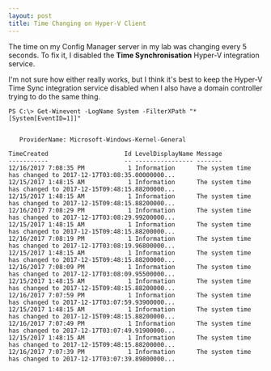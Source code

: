 ```yaml
---
layout: post
title: Time Changing on Hyper-V Client
---
```


The time on my Config Manager server in my lab was changing every 5 seconds. To fix it, I disabled the __Time Synchronisation__ Hyper-V integration service.

I'm not sure how either really works, but I think it's best to keep the Hyper-V Time Sync integration service disabled when I also have a domain controller trying to do the same thing. 

```
PS C:\> Get-Winevent -LogName System -FilterXPath "*[System[EventID=1]]"


   ProviderName: Microsoft-Windows-Kernel-General

TimeCreated                     Id LevelDisplayName Message
-----------                     -- ---------------- -------
12/16/2017 7:08:35 PM            1 Information      The system time has changed to ‎2017‎-‎12‎-‎17T03:08:35.00000000...
12/15/2017 1:48:15 AM            1 Information      The system time has changed to ‎2017‎-‎12‎-‎15T09:48:15.88200000...
12/15/2017 1:48:15 AM            1 Information      The system time has changed to ‎2017‎-‎12‎-‎15T09:48:15.88200000...
12/16/2017 7:08:29 PM            1 Information      The system time has changed to ‎2017‎-‎12‎-‎17T03:08:29.99200000...
12/15/2017 1:48:15 AM            1 Information      The system time has changed to ‎2017‎-‎12‎-‎15T09:48:15.88200000...
12/16/2017 7:08:19 PM            1 Information      The system time has changed to ‎2017‎-‎12‎-‎17T03:08:19.96800000...
12/15/2017 1:48:15 AM            1 Information      The system time has changed to ‎2017‎-‎12‎-‎15T09:48:15.88200000...
12/16/2017 7:08:09 PM            1 Information      The system time has changed to ‎2017‎-‎12‎-‎17T03:08:09.95500000...
12/15/2017 1:48:15 AM            1 Information      The system time has changed to ‎2017‎-‎12‎-‎15T09:48:15.88200000...
12/16/2017 7:07:59 PM            1 Information      The system time has changed to ‎2017‎-‎12‎-‎17T03:07:59.93900000...
12/15/2017 1:48:15 AM            1 Information      The system time has changed to ‎2017‎-‎12‎-‎15T09:48:15.88200000...
12/16/2017 7:07:49 PM            1 Information      The system time has changed to ‎2017‎-‎12‎-‎17T03:07:49.91900000...
12/15/2017 1:48:15 AM            1 Information      The system time has changed to ‎2017‎-‎12‎-‎15T09:48:15.88200000...
12/16/2017 7:07:39 PM            1 Information      The system time has changed to ‎2017‎-‎12‎-‎17T03:07:39.89800000...
```
